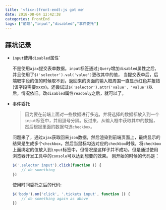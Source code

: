```yaml
---
title: '<fix>:(front-end):js got me'
date: 2018-08-04 12:42:38
categories: FrontEnd
tags: ["前端","input","disabled","事件委托"]
---
```


## 踩坑记录


- `input`使用`disabled`属性`

   不是使用`ajax`提交表单数据。`input`标签通过`jQuery`增加`disabled`属性之后，并且使用了`$('selector').val('value')`更改其中的值，
   当提交表单后，后端取字段的值的时候取不到，返回来的页面的输入框周围一直显示红色并报错(该字段需要xxxx)。还尝试过`$('selector').attr('value', 'value')`以后，情况依旧。改`disabled`属性`readonly`之后，就可以了。

- 事件委托

   > 因为要在前端上面对一些数据进行多选，并将选择的数据都放入到一个`input`标签中，并用逗号分隔。反过来，从输入框中获取其中的数据，然后根据里面的数据勾选`checkbox`。

   问题来了，通过`ajax`获取回来`json`数据，然后渲染到前端页面上，最终显示的结果是生成多个`checkbox`，然后当鼠标勾选对应的`checkbox`时候，将`checkbox`上面绑定的值放入到`input`标签中，但情况是这样子并不成功。但是通过使用浏览器开发工具中的`console`可以达到想要的效果。
   刚开始的时候的代码是：
   ```js
   $('.selector input').click(function () {
       // do something
   })
   ```
   使用时间委托之后的代码:
   ```js
   $('body').on('click', '.tickets input', function () {
       // do something again as above
   })
   ```

